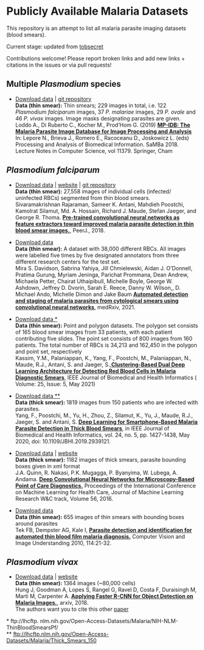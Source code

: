 # Publicly Available Malaria Datasets
This repository is an attempt to list all malaria parasite imaging datasets (blood smears).

Current stage: updated from [tobsecret](https://github.com/tobsecret/Awesome_Malaria_Parasite_Imaging_Datasets)

Contributions welcome! Please report broken links and add new links + citations in the issues or via pull requests!

## Multiple *Plasmodium* species
- [Download data](https://github.com/andrealoddo/MP-IDB-The-Malaria-Parasite-Image-Database-for-Image-Processing-and-Analysis/archive/master.zip) | [git repository](https://github.com/andrealoddo/MP-IDB-The-Malaria-Parasite-Image-Database-for-Image-Processing-and-Analysis)<br>**Data (thin smear):**
Thin smears; 229 images in total, i.e. 122 *Plasmodium falciparum* images, 37 *P. malariae* images, 29 *P. ovale* and 46 *P. vivax* images. Image masks designating parasites are given.<br>Loddo A., Di Ruberto C., Kocher M., Prod’Hom G. (2019) [**MP-IDB: The Malaria Parasite Image Database for Image Processing and Analysis**](https://link.springer.com/chapter/10.1007/978-3-030-13835-6_7) In: Lepore N., Brieva J., Romero E., Racoceanu D., Joskowicz L. (eds) Processing and Analysis of Biomedical Information. SaMBa 2018. Lecture Notes in Computer Science, vol 11379. Springer, Cham

## *Plasmodium falciparum*

 - [Download data](https://ceb.nlm.nih.gov/proj/malaria/cell_images.zip) | [website](https://ceb.nlm.nih.gov/repositories/malaria-datasets/) | [git repository](https://github.com/sivaramakrishnan-rajaraman/Deep-Neural-Ensembles-toward-Malaria-Parasite-Detection-in-Thin-Blood-Smear-Images)<br>**Data (thin smear):** 27,558 images of individual cells (infected/ uninfected RBCs) segmented from thin blood smears.<br>Sivaramakrishnan Rajaraman, Sameer K. Antani, Mahdieh Poostchi, Kamolrat Silamut, Md. A. Hossain, Richard J. Maude, Stefan Jaeger, and George R. Thoma. [**Pre-trained convolutional neural networks as feature extractors toward improved malaria parasite detection in thin blood smear images.**](https://www.ncbi.nlm.nih.gov/pubmed/29682411), PeerJ., 2018.

 - [Download data](https://data.mendeley.com/datasets/j55fyhtxn4/2) <br>**Data (thin smear):**  A dataset with 38,000 different RBCs. All images were labelled five times by five designated annotators from three different research centers for the test set. <br>Mira S. Davidson, Sabrina Yahiya, Jill Chmielewski, Aidan J. O’Donnell, Pratima Gurung, Myriam Jeninga, Parichat Prommana, Dean Andrew, Michaela Petter, Chairat Uthaipibull, Michelle Boyle, George W. Ashdown, Jeffrey D. Dvorin, Sarah E. Reece, Danny W. Wilson,, D. Michael Ando, Michelle Dimon and Jake Baum [**Automated detection and staging of malaria parasites from cytological smears using convolutional neural networks**](https://www.medrxiv.org/content/10.1101/2021.01.26.21250284v1), medRxiv, 2021.

- [Download data *](https://bit.ly/3u5YPRD) <br>**Data (thin smear):** Point and polygon datasets. The polygon set consists of 165 blood smear images from 33 patients, with each patient contributing five slides. The point set consists of 800 images from 160 patients. The total number of RBCs is 34,213 and 162,450 in the polygon and point set, respectively  <br> Kassim, Y.M., Palaniappan, K., Yang, F., Poostchi, M., Palaniappan, N., Maude, R.J., Antani, S. and Jaeger, S.,[**Clustering-Based Dual Deep Learning Architecture for Detecting Red Blood Cells in Malaria Diagnostic Smears**](https://ieeexplore.ieee.org/document/9244549), IEEE Journal of Biomedical and Health Informatics ( Volume: 25, Issue: 5, May 2021) 

 - [Download data **](https://bit.ly/3wmu1xC) <br>**Data (thick smear):**  1819 images from 150 patients who are infected with parasites. <br> Yang, F., Poostchi, M., Yu, H., Zhou, Z., Silamut, K., Yu, J., Maude, R.J., Jaeger, S. and Antani, S. [**Deep Learning for Smartphone-Based Malaria Parasite Detection in Thick Blood Smears**](https://ieeexplore.ieee.org/stamp/stamp.jsp?tp=&arnumber=8846750), in IEEE Journal of Biomedical and Health Informatics, vol. 24, no. 5, pp. 1427-1438, May 2020, doi: 10.1109/JBHI.2019.2939121.

- [Download data](http://air.ug/downloads/plasmodium-phonecamera.zip) | [website](http://air.ug/microscopy/)<br>**Data (thick smear):** 1182 images of thick smears, parasite bounding boxes given in xml format <br>J.A. Quinn, R. Nakasi, P.K. Mugagga, P. Byanyima, W. Lubega, A. Andama. [**Deep Convolutional Neural Networks for Microscopy-Based Point of Care Diagnostics.**](http://proceedings.mlr.press/v56/Quinn16.pdf) Proceedings of the International Conference on Machine Learning for Health Care, Journal of Machine Learning Research W&C track, Volume 56, 2016.

- [Download data](https://drive.google.com/open?id=1EMJ7dg0TBs34sDWcj7Tj1wozXJC0wtbc)<br>**Data (thin smear):** 655 images of thin smears with bounding boxes around parasites<br>Tek FB, Dempster AG, Kale I, [**Parasite detection and identification for automated thin blood film malaria diagnosis.**](https://www.ncbi.nlm.nih.gov/pmc/articles/PMC2719653/) Computer Vision and Image Understanding 2010, 114:21-32.

## *Plasmodium vivax*

- [Download data](https://data.broadinstitute.org/bbbc/BBBC041/malaria.zip) | [website](https://data.broadinstitute.org/bbbc/BBBC041/) <br>**Data (thin smear):** 1364 images (~80,000 cells)<br>Hung J, Goodman A, Lopes S, Rangel G, Ravel D, Costa F, Duraisingh M, Marti M, Carpenter A. [**Applying Faster R-CNN for Object Detection on Malaria Images.**](https://arxiv.org/abs/1804.09548), arxiv, 2018.<br> The authors want you to cite this other [paper](https://www.nature.com/articles/nmeth.2083)

\* ftp://lhcftp. nlm.nih.gov/Open-Access-Datasets/Malaria/NIH-NLM-ThinBloodSmearsPf/ <br>
** ftp://lhcftp.nlm.nih.gov/Open-Access-Datasets/Malaria/Thick_Smears_150
